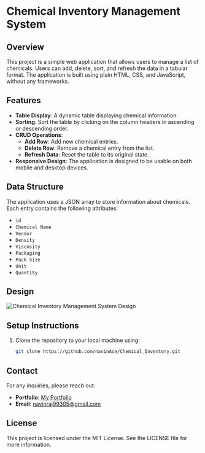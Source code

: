 # Chemical Inventory Management System

## Overview
This project is a simple web application that allows users to manage a list of chemicals. Users can add, delete, sort, and refresh the data in a tabular format. The application is built using plain HTML, CSS, and JavaScript, without any frameworks.

## Features
- **Table Display**: A dynamic table displaying chemical information.
- **Sorting**: Sort the table by clicking on the column headers in ascending or descending order.
- **CRUD Operations**: 
  - **Add Row**: Add new chemical entries.
  - **Delete Row**: Remove a chemical entry from the list.
  - **Refresh Data**: Reset the table to its original state.
- **Responsive Design**: The application is designed to be usable on both mobile and desktop devices.

## Data Structure
The application uses a JSON array to store information about chemicals. Each entry contains the following attributes:
- `id`
- `Chemical Name`
- `Vendor`
- `Density`
- `Viscosity`
- `Packaging`
- `Pack Size`
- `Unit`
- `Quantity`

## Design
![Chemical Inventory Management System Design](https://github.com/username/repository/raw/main/images/design-screenshot.png)


## Setup Instructions
1. Clone the repository to your local machine using:
   ```bash
   git clone https://github.com/navinAce/Chemical_Inventory.git

## Contact
For any inquiries, please reach out:
- **Portfolio**: [My Portfolio](https://navinworks.netlify.app)
- **Email**: navinraj99305@gmail.com

## License
This project is licensed under the MIT License. See the LICENSE file for more information.



